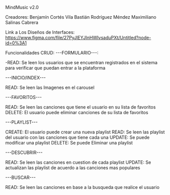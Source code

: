 MindMusic
v2.0

Creadores:
Benjamín Cortés Vila
Bastián Rodríguez Méndez
Maximiliano Salinas Cabrera

Link a Los Diseños de Interfaces:
https://www.figma.com/file/27PyJlEYJInHWIvsaduPXt/Untitled?node-id=0%3A1

Funcionalidades CRUD:
---FORMULARIO---:

-READ: Se leen los usuarios que se encuentran registrados en el sistema para verificar que puedan entrar a la plataforma

---INICIO/INDEX---

READ: Se leen las Imagenes en el carousel

---FAVORITOS---

READ: Se leen las canciones que tiene el usuario en su lista de favoritos
DELETE: El usuario puede eliminar canciones de su lista de favoritos

---PLAYLIST---

CREATE: El usuario puede crear una nueva playlist
READ: Se leen las playlist del usuario con las canciones que tiene cada una
UPDATE: Se puede modificar una playlist
DELETE: Se puede Eliminar una playlist

---DESCUBRIR---

READ: Se leen las canciones en cuestion de cada playlist
UPDATE: Se actualizan las playlist de acuerdo a las canciones mas populares

---BUSCAR---

READ: Se leen las canciones en base a la busqueda que realice el usuario
